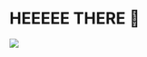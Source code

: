 # HEEEEE THERE 🫡
<div align="left">
  <img src="https://skillicons.dev/icons?i=html,css,lua,c,react,blender"/>
</div>
